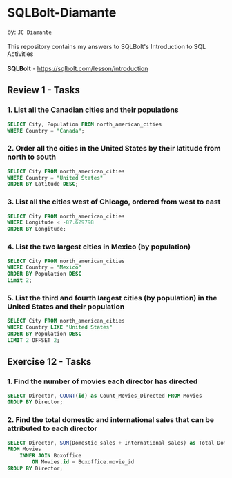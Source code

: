 # SQLBolt-Diamante

by: `JC Diamante`
<br><br>
This repository contains my answers to SQLBolt's Introduction to SQL Activities <br><br>
<b>SQLBolt</b> - https://sqlbolt.com/lesson/introduction

## Review 1 - Tasks
### 1. List all the Canadian cities and their populations

```SQL
SELECT City, Population FROM north_american_cities
WHERE Country = "Canada";
```

### 2. Order all the cities in the United States by their latitude from north to south

```SQL
SELECT City FROM north_american_cities
WHERE Country = "United States"
ORDER BY Latitude DESC;
```

### 3. List all the cities west of Chicago, ordered from west to east

```SQL
SELECT City FROM north_american_cities
WHERE Longitude < -87.629798
ORDER BY Longitude;
```

### 4. List the two largest cities in Mexico (by population)

```SQL
SELECT City FROM north_american_cities
WHERE Country = "Mexico"
ORDER BY Population DESC
Limit 2;
```

### 5. List the third and fourth largest cities (by population) in the United States and their population

```SQL
SELECT City FROM north_american_cities
WHERE Country LIKE "United States"
ORDER BY Population DESC
LIMIT 2 OFFSET 2;
```



## Exercise 12 - Tasks

### 1. Find the number of movies each director has directed

```SQL
SELECT Director, COUNT(id) as Count_Movies_Directed FROM Movies
GROUP BY Director;
```

### 2. Find the total domestic and international sales that can be attributed to each director

```SQL
SELECT Director, SUM(Domestic_sales + International_sales) as Total_Domestic_International
FROM Movies
    INNER JOIN Boxoffice
        ON Movies.id = Boxoffice.movie_id
GROUP BY Director;
```